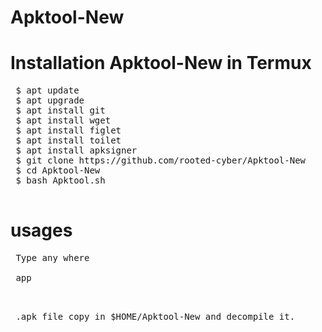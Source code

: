 # Apktool-New

# Installation Apktool-New in Termux

<pre>
 $ apt update
 $ apt upgrade
 $ apt install git
 $ apt install wget
 $ apt install figlet
 $ apt install toilet
 $ apt install apksigner
 $ git clone https://github.com/rooted-cyber/Apktool-New
 $ cd Apktool-New
 $ bash Apktool.sh
 </pre>
 
 # usages
 <pre> Type any where
 
 app
 
 </pre>
 
 <pre> .apk file copy in $HOME/Apktool-New and decompile it.
 